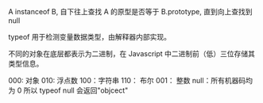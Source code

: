 A instanceof B, 自下往上查找 A 的原型是否等于 B.prototype, 直到向上查找到 null

typeof 用于检测变量数据类型，由解释器内部实现。

不同的对象在底层都表示为二进制，在 Javascript 中二进制前（低）三位存储其类型信息。

000: 对象
010: 浮点数
100：字符串
110： 布尔
001： 整数
null：所有机器码均为 0
所以 typeof null 会返回"objcect"
